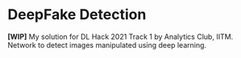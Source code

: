 # DeepFake Detection
**\[WIP\]** My solution for DL Hack 2021 Track 1 by Analytics Club, IITM. Network to detect images manipulated using deep learning.
